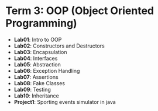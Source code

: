 # Term 3: OOP (Object Oriented Programming)

- **Lab01**: Intro to OOP
- **Lab02**: Constructors and Destructors
- **Lab03**: Encapsulation
- **Lab04**: Interfaces
- **Lab05**: Abstraction
- **Lab06**: Exception Handling
- **Lab07**: Assertions
- **Lab08**: Fake Classes
- **Lab09**: Testing
- **Lab10**: Inheritance
- **Project1**: Sporting events simulator in java
